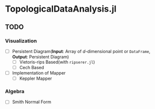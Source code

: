 # TopologicalDataAnalysis.jl

## TODO

### Visualization

- [ ] Persistent Diagram(**Input**: Array of $d$-dimensional point or `DataFrame`, **Output**: Persistent Diagram)
  - [ ] Vietoris-rips Based(with `ripserer.jl`)
  - [ ] Cech Based
- [ ] Implementation of Mapper
  - [ ] Keppler Mapper

### Algebra

- [ ] Smith Normal Form
